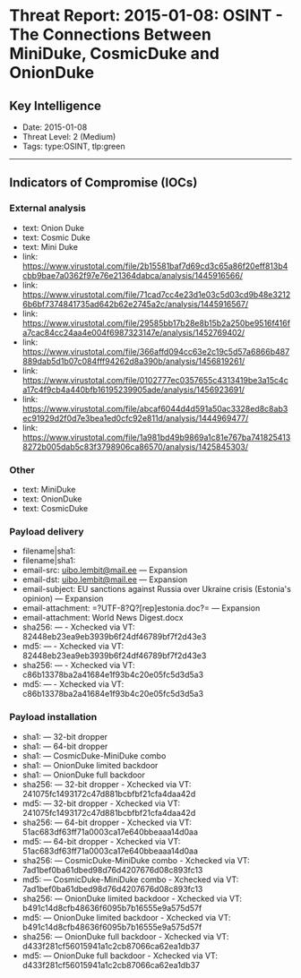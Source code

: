 # Threat Report: 2015-01-08: OSINT - The Connections Between MiniDuke, CosmicDuke and OnionDuke


## Key Intelligence
* Date: 2015-01-08
* Threat Level: 2 (Medium)
* Tags: type:OSINT, tlp:green

---

## Indicators of Compromise (IOCs)
### External analysis
* text: Onion Duke
* text: Cosmic Duke
* text: Mini Duke
* link: https://www.virustotal.com/file/2b15581baf7d69cd3c65a86f20eff813b4cbb9bae7a0362f97e76e21364dabca/analysis/1445916566/
* link: https://www.virustotal.com/file/71cad7cc4e23d1e03c5d03cd9b48e32126b6bf7374841735ad642b62e2745a2c/analysis/1445916567/
* link: https://www.virustotal.com/file/29585bb17b28e8b15b2a250be9516f416fa7cac84cc24aa4e004f6987323147e/analysis/1452769402/
* link: https://www.virustotal.com/file/366affd094cc63e2c19c5d57a6866b487889dab5d1b07c084fff94262d8a390b/analysis/1456819261/
* link: https://www.virustotal.com/file/0102777ec0357655c4313419be3a15c4ca17c4f9cb4a440bfb16195239905ade/analysis/1456923691/
* link: https://www.virustotal.com/file/abcaf6044d4d591a50ac3328ed8c8ab3ec91929d2f0d7e3bea1ed0cfc92e811d/analysis/1444969477/
* link: https://www.virustotal.com/file/1a981bd49b9869a1c81e767ba7418254138272b005dab5c83f3798906ca86570/analysis/1425845303/

### Other
* text: MiniDuke
* text: OnionDuke
* text: CosmicDuke

### Payload delivery
* filename|sha1: <sha1>
* filename|sha1: <sha1>
* email-src: uibo.lembit@mail.ee — Expansion
* email-dst: uibo.lembit@mail.ee — Expansion
* email-subject: EU sanctions against Russia over Ukraine crisis (Estonia's opinion) — Expansion
* email-attachment: =?UTF-8?Q?[rep]estonia.doc?= — Expansion
* email-attachment: World News Digest.docx
* sha256: <sha256> — - Xchecked via VT: 82448eb23ea9eb3939b6f24df46789bf7f2d43e3
* md5: <md5> — - Xchecked via VT: 82448eb23ea9eb3939b6f24df46789bf7f2d43e3
* sha256: <sha256> — - Xchecked via VT: c86b13378ba2a41684e1f93b4c20e05fc5d3d5a3
* md5: <md5> — - Xchecked via VT: c86b13378ba2a41684e1f93b4c20e05fc5d3d5a3

### Payload installation
* sha1: <sha1> — 32-bit dropper
* sha1: <sha1> — 64-bit dropper
* sha1: <sha1> — CosmicDuke-MiniDuke combo
* sha1: <sha1> — OnionDuke limited backdoor
* sha1: <sha1> — OnionDuke full backdoor
* sha256: <sha256> — 32-bit dropper - Xchecked via VT: 241075fc1493172c47d881bcbfbf21cfa4daa42d
* md5: <md5> — 32-bit dropper - Xchecked via VT: 241075fc1493172c47d881bcbfbf21cfa4daa42d
* sha256: <sha256> — 64-bit dropper - Xchecked via VT: 51ac683df63ff71a0003ca17e640bbeaaa14d0aa
* md5: <md5> — 64-bit dropper - Xchecked via VT: 51ac683df63ff71a0003ca17e640bbeaaa14d0aa
* sha256: <sha256> — CosmicDuke-MiniDuke combo - Xchecked via VT: 7ad1bef0ba61dbed98d76d4207676d08c893fc13
* md5: <md5> — CosmicDuke-MiniDuke combo - Xchecked via VT: 7ad1bef0ba61dbed98d76d4207676d08c893fc13
* sha256: <sha256> — OnionDuke limited backdoor - Xchecked via VT: b491c14d8cfb48636f6095b7b16555e9a575d57f
* md5: <md5> — OnionDuke limited backdoor - Xchecked via VT: b491c14d8cfb48636f6095b7b16555e9a575d57f
* sha256: <sha256> — OnionDuke full backdoor - Xchecked via VT: d433f281cf56015941a1c2cb87066ca62ea1db37
* md5: <md5> — OnionDuke full backdoor - Xchecked via VT: d433f281cf56015941a1c2cb87066ca62ea1db37
